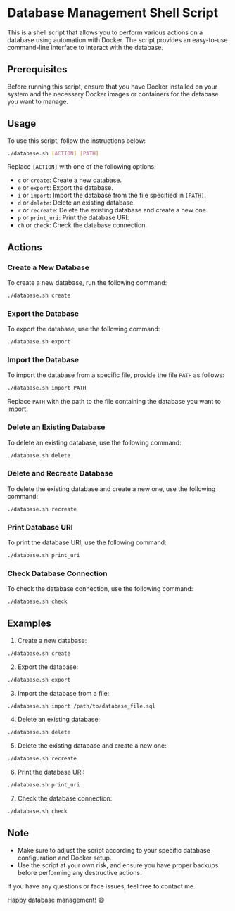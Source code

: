 # Database Management Shell Script

This is a shell script that allows you to perform various actions on a database using automation with Docker. The script provides an easy-to-use command-line interface to interact with the database.

## Prerequisites

Before running this script, ensure that you have Docker installed on your system and the necessary Docker images or containers for the database you want to manage.

## Usage

To use this script, follow the instructions below:

```bash
./database.sh [ACTION] [PATH]
```

Replace `[ACTION]` with one of the following options:

- `c` or `create`: Create a new database.
- `e` or `export`: Export the database.
- `i` or `import`: Import the database from the file specified in `[PATH]`.
- `d` or `delete`: Delete an existing database.
- `r` or `recreate`: Delete the existing database and create a new one.
- `p` or `print_uri`: Print the database URI.
- `ch` or `check`: Check the database connection.

## Actions

### Create a New Database

To create a new database, run the following command:

```bash
./database.sh create
```

### Export the Database

To export the database, use the following command:

```bash
./database.sh export
```

### Import the Database

To import the database from a specific file, provide the file `PATH` as follows:

```bash
./database.sh import PATH
```

Replace `PATH` with the path to the file containing the database you want to import.

### Delete an Existing Database

To delete an existing database, use the following command:

```bash
./database.sh delete
```

### Delete and Recreate Database

To delete the existing database and create a new one, use the following command:

```bash
./database.sh recreate
```

### Print Database URI

To print the database URI, use the following command:

```bash
./database.sh print_uri
```

### Check Database Connection

To check the database connection, use the following command:

```bash
./database.sh check
```

## Examples

1. Create a new database:

```bash
./database.sh create
```

2. Export the database:

```bash
./database.sh export
```

3. Import the database from a file:

```bash
./database.sh import /path/to/database_file.sql
```

4. Delete an existing database:

```bash
./database.sh delete
```

5. Delete the existing database and create a new one:

```bash
./database.sh recreate
```

6. Print the database URI:

```bash
./database.sh print_uri
```

7. Check the database connection:

```bash
./database.sh check
```

## Note

- Make sure to adjust the script according to your specific database configuration and Docker setup.
- Use the script at your own risk, and ensure you have proper backups before performing any destructive actions.

If you have any questions or face issues, feel free to contact me. 

Happy database management! 😄